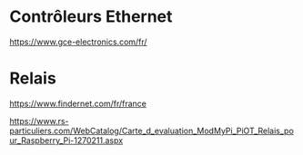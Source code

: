 # Contrôleurs Ethernet

https://www.gce-electronics.com/fr/

# Relais

https://www.findernet.com/fr/france

https://www.rs-particuliers.com/WebCatalog/Carte_d_evaluation_ModMyPi_PiOT_Relais_pour_Raspberry_Pi-1270211.aspx
